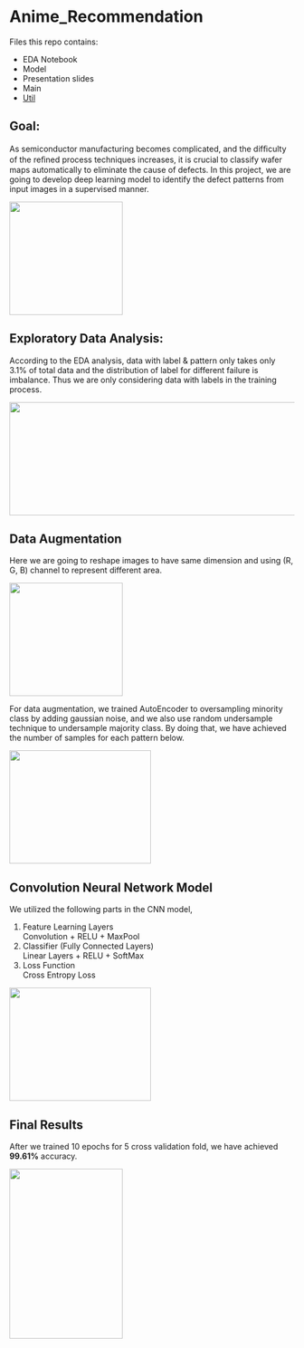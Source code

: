 # Anime_Recommendation

Files this repo contains:
- EDA Notebook
- Model
- Presentation slides
- Main
- [Util](util.py)

## Goal:

As semiconductor manufacturing becomes complicated, and the difﬁculty of the reﬁned process techniques increases, it is crucial to classify wafer maps automatically to eliminate the cause of defects. In this project, we are going to develop deep learning model to identify the defect patterns from input images in a supervised manner. 

<img src="./images/wafer_patterns.png" width="200" height="200" />

## Exploratory Data Analysis:

According to the EDA analysis, data with label & pattern only takes only 3.1% of total data and the distribution of label for different failure is imbalance. Thus we are only considering data with labels in the training process.

<img src="./images/diagram.png" width="600" height="200" />

## Data Augmentation

Here we are going to reshape images to have same dimension and using (R, G, B) channel to represent different area. 

<img src="./images/resize_img.png" width="200" height="200" />

For data augmentation, we trained AutoEncoder to oversampling minority class by adding gaussian noise, and we also use random undersample technique to undersample majority class. By doing that, we have achieved the number of samples for each pattern below. 

<img src="./images/hist.png" width="250" height="200" />

## Convolution Neural Network Model

We utilized the following parts in the CNN model, 

1. Feature Learning Layers  
    Convolution + RELU + MaxPool 
2. Classifier (Fully Connected Layers)  
    Linear Layers + RELU + SoftMax
3. Loss Function  
    Cross Entropy Loss

<img src="./images/CNN.png" width="250" height="200" />

## Final Results

After we trained 10 epochs for 5 cross validation fold, we have achieved **99.61%** accuracy.

<img src="./images/result_plot.png" width="200" height="300" />




